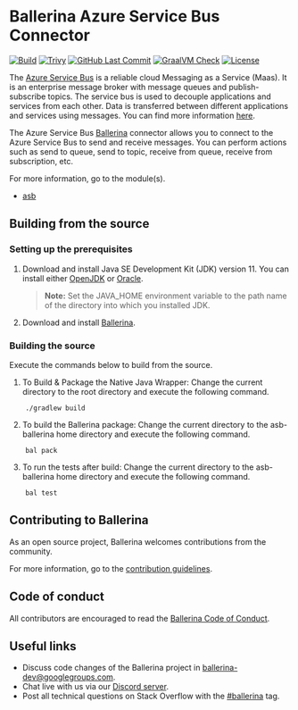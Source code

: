 Ballerina Azure Service Bus Connector
===================

[![Build](https://github.com/ballerina-platform/module-ballerinax-azure-service-bus/workflows/CI/badge.svg)](https://github.com/ballerina-platform/module-ballerinax-azure-service-bus/actions?query=workflow%3ACI)
[![Trivy](https://github.com/ballerina-platform/module-ballerinax-azure-service-bus/actions/workflows/trivy-scan.yml/badge.svg)](https://github.com/ballerina-platform/module-ballerinax-azure-service-bus/actions/workflows/trivy-scan.yml)
[![GitHub Last Commit](https://img.shields.io/github/last-commit/ballerina-platform/module-ballerinax-azure-service-bus.svg)](https://github.com/ballerina-platform/module-ballerinax-azure-service-bus/commits/master)
[![GraalVM Check](https://github.com/ballerina-platform/module-ballerinax-azure-service-bus/actions/workflows/build-with-bal-test-native.yml/badge.svg)](https://github.com/ballerina-platform/module-ballerinax-azure-service-bus/actions/workflows/build-with-bal-test-native.yml)
[![License](https://img.shields.io/badge/License-Apache%202.0-blue.svg)](https://opensource.org/licenses/Apache-2.0)

The [Azure Service Bus](https://azure.microsoft.com/en-us/services/service-bus/) is a reliable cloud Messaging as a
Service (Maas). It is an enterprise message broker with message queues and publish-subscribe topics. The service bus is
used to decouple applications and services from each other. Data is transferred between different applications and
services using messages. You can find more
information [here](https://docs.microsoft.com/en-us/azure/service-bus-messaging/).

The Azure Service Bus [Ballerina](https://ballerina.io/) connector allows you to connect to the Azure Service Bus to
send and receive messages. You can perform actions such as send to queue, send to topic, receive from queue, receive
from subscription, etc.

For more information, go to the module(s).

- [asb](asb-ballerina/Module.md)

## Building from the source

### Setting up the prerequisites

1. Download and install Java SE Development Kit (JDK) version 11. You can install
   either [OpenJDK](https://adoptopenjdk.net/)
   or [Oracle](https://www.oracle.com/java/technologies/javase-jdk11-downloads.html).

   > **Note:** Set the JAVA_HOME environment variable to the path name of the directory into which you installed JDK.

2. Download and install [Ballerina](https://ballerina.io/).

### Building the source

Execute the commands below to build from the source.

1. To Build & Package the Native Java Wrapper:
   Change the current directory to the root directory and execute the following command.

```shell script
    ./gradlew build
```

2. To build the Ballerina package:
   Change the current directory to the asb-ballerina home directory and execute the following command.

```shell script
    bal pack
```

3. To run the tests after build:
   Change the current directory to the asb-ballerina home directory and execute the following command.

```shell script
    bal test
```

## Contributing to Ballerina

As an open source project, Ballerina welcomes contributions from the community.

For more information, go to
the [contribution guidelines](https://github.com/ballerina-platform/ballerina-lang/blob/master/CONTRIBUTING.md).

## Code of conduct

All contributors are encouraged to read the [Ballerina Code of Conduct](https://ballerina.io/code-of-conduct).

## Useful links

* Discuss code changes of the Ballerina project
  in [ballerina-dev@googlegroups.com](mailto:ballerina-dev@googlegroups.com).
* Chat live with us via our [Discord server](https://discord.gg/ballerinalang).
* Post all technical questions on Stack Overflow with
  the [#ballerina](https://stackoverflow.com/questions/tagged/ballerina) tag.

